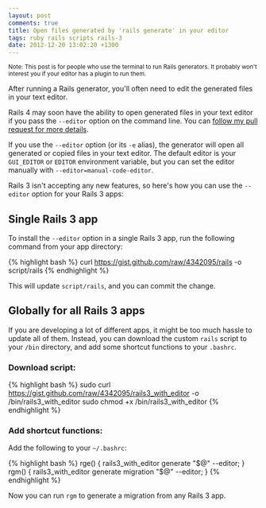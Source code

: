 ```yaml
---
layout: post
comments: true
title: Open files generated by 'rails generate' in your editor
tags: ruby rails scripts rails-3
date: 2012-12-20 13:02:20 +1300
---
```


<small>
Note: This post is for people who use the terminal to run Rails generators. It probably won't interest you if your editor has a plugin to run them.
</small>

After running a Rails generator, you'll often need to edit the generated files in your text editor.

Rails 4 may soon have the ability to open generated files in your text editor if you pass the `--editor` option on the command line.
You can [follow my pull request for more details](https://github.com/rails/rails/pull/8553).

If you use the `--editor` option (or its `-e` alias), the generator will open all generated or copied files in your text editor.
The default editor is your `GUI_EDITOR` or `EDITOR` environment variable, but you can set the editor manually with `--editor=manual-code-editor`.

Rails 3 isn't accepting any new features, so here's how you can use the `--editor` option for your Rails 3 apps:

## Single Rails 3 app

To install the `--editor` option in a single Rails 3 app, run the following command from your app directory:

{% highlight bash %}
curl https://gist.github.com/raw/4342095/rails -o script/rails
{% endhighlight %}

This will update `script/rails`, and you can commit the change.


## Globally for all Rails 3 apps

If you are developing a lot of different apps, it might be too much hassle to update all of them. Instead, you can download the custom `rails` script to your `/bin` directory, and add some shortcut functions to your `.bashrc`.

### Download script:

{% highlight bash %}
sudo curl https://gist.github.com/raw/4342095/rails3_with_editor -o /bin/rails3_with_editor
sudo chmod +x /bin/rails3_with_editor
{% endhighlight %}

### Add shortcut functions:

Add the following to your `~/.bashrc`:

{% highlight bash %}
rge() { rails3_with_editor generate "$@" --editor; }
rgm() { rails3_with_editor generate migration "$@" --editor; }
{% endhighlight %}

Now you can run `rgm` to generate a migration from any Rails 3 app.
